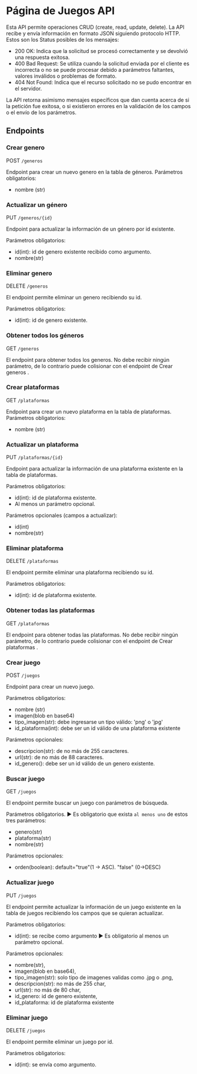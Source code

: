 # Página de Juegos API #

Esta API permite operaciones CRUD (create, read, update, delete).
La API recibe y envía información en formato JSON siguiendo protocolo HTTP.
Estos son los Status posibles de los mensajes:
- 200 OK: Indica que la solicitud se procesó correctamente y se
devolvió una respuesta exitosa.
- 400 Bad Request: Se utiliza cuando la solicitud enviada por el cliente
es incorrecta o no se puede procesar debido a parámetros faltantes,
valores inválidos o problemas de formato.
- 404 Not Found: Indica que el recurso solicitado no se pudo encontrar
en el servidor.

La API retorna asimismo mensajes específicos que dan cuenta acerca de si la petición fue exitosa, o si existieron errores en la validación de los campos o el envío de los parámetros.

## Endpoints ##

### Crear genero ###

POST `/generos`

Endpoint para crear un nuevo genero en la tabla de géneros. 
Parámetros obligatorios:
- nombre (str)

### Actualizar un género ###

PUT `/generos/{id}`

Endpoint para actualizar la información de un género por id existente.

Parámetros obligatorios:
- id(int): id de genero existente recibido como argumento.
- nombre(str)

### Eliminar genero ###

DELETE `/generos`

El endpoint permite eliminar un genero recibiendo su id. 

Parámetros obligatorios:
- id(int): id de genero existente.

### Obtener todos los géneros ###

GET `/generos`

El endpoint para obtener todos los generos. 
No debe recibir ningún parámetro, de lo contrario puede colisionar con el endpoint de Crear generos .


### Crear plataformas ###

GET `/plataformas`

Endpoint para crear un nuevo plataforma en la tabla de plataformas. 
Parámetros obligatorios:
- nombre (str)

### Actualizar un plataforma ###

PUT `/plataformas/{id}`

Endpoint para actualizar la información de una plataforma existente en la tabla de plataformas.

Parámetros obligatorios:
- id(int): id de plataforma existente.
- Al menos un parámetro opcional.

Parámetros opcionales (campos a actualizar):
- id(int)
- nombre(str)

### Eliminar plataforma ###

DELETE `/plataformas`

El endpoint permite eliminar una plataforma recibiendo su id. 

Parámetros obligatorios:
- id(int): id de plataforma existente.

### Obtener todas las plataformas ###

GET `/plataformas`

El endpoint para obtener todas las plataformas. 
No debe recibir ningún parámetro, de lo contrario puede colisionar con el endpoint de Crear plataformas .

### Crear juego ###

POST `/juegos`

Endpoint para crear un nuevo juego.

Parámetros obligatorios:
- nombre (str)
- imagen(blob en base64)
- tipo_imagen(str): debe ingresarse un tipo válido: 'png' o 'jpg'
- id_plataforma(int): debe ser un id válido de una plataforma existente

Parámetros opcionales:
- descripcion(str): de no más de 255 caracteres.
- url(str): de no más de 88 caracteres.
- id_genero(): debe ser un id válido de un genero existente.

### Buscar juego ###

GET `/juegos`

El endpoint permite buscar un juego con parámetros de búsqueda.

Parámetros obligatorios.
► Es obligatorio que exista `al menos uno` de estos tres parámetros:
- genero(str)
- plataforma(str)
- nombre(str)

Parámetros opcionales:
- orden(boolean): default="true"(1 -> ASC). "false" (0->DESC)

### Actualizar juego ###

PUT `/juegos`

El endpoint permite actualizar la información de un juego existente en la tabla de juegos recibiendo los campos que se quieran actualizar.

Parámetros obligatorios:
- id(int): se recibe como argumento
► Es obligatorio al menos un parámetro opcional.

Parámetros opcionales:
- nombre(str),
- imagen(blob en base64),
- tipo_imagen(str): solo tipo de imagenes validas como .jpg o .png,
- descripcion(str): no más de 255 char,
- url(str): no más de 80 char,
- id_genero: id de genero existente,
- id_plataforma: id de plataforma existente


### Eliminar juego ###

DELETE `/juegos`

El endpoint permite eliminar un juego por id.

Parámetros obligatorios:
- id(int): se envía como argumento.